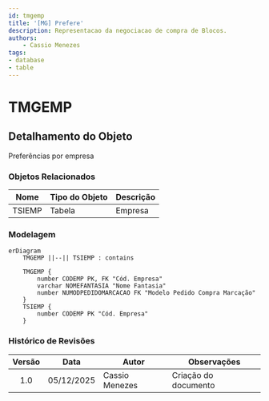 ```yaml
---
id: tmgemp
title: '[MG] Prefere'
description: Representacao da negociacao de compra de Blocos.
authors:
    - Cassio Menezes
tags: 
- database
- table
---
```

# TMGEMP

## Detalhamento do Objeto

Preferências por empresa

### Objetos Relacionados

| Nome | Tipo do Objeto | Descrição |
|--|--|--|
| TSIEMP | Tabela | Empresa |

### Modelagem

```mermaid
erDiagram
    TMGEMP ||--|| TSIEMP : contains

    TMGEMP {
        number CODEMP PK, FK "Cód. Empresa"
        varchar NOMEFANTASIA "Nome Fantasia"
        number NUMODPEDIDOMARCACAO FK "Modelo Pedido Compra Marcação"
    }
    TSIEMP {
        number CODEMP PK "Cód. Empresa"
    }
```

### Histórico de Revisões

| Versão | Data | Autor | Observações |
|:--:|:--:|--|--|
| 1.0 | 05/12/2025 | Cassio Menezes | Criação do documento |
